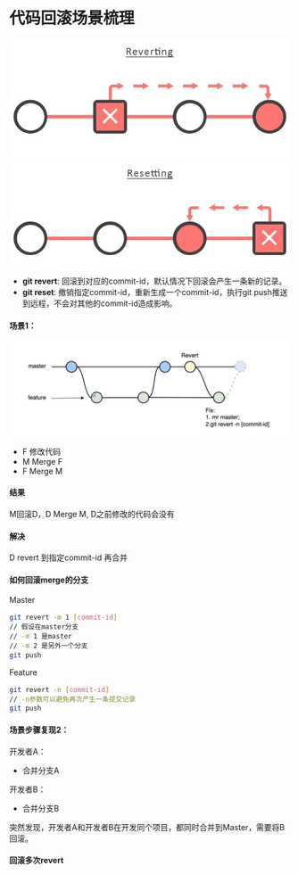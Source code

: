 # 代码回滚场景梳理

![imgage](image/git01.jpg)

- **git revert**: 回滚到对应的commit-id，默认情况下回滚会产生一条新的记录。
- **git reset**: 撤销指定commit-id，重新生成一个commit-id，执行git push推送到远程，不会对其他的commit-id造成影响。



#### 场景1：

![imgage](image/git02.jpg)

- F 修改代码
- M Merge F
- F Merge M

#### 结果
 M回滚D，D Merge M, D之前修改的代码会没有
 
#### 解决

D revert 到指定commit-id 再合并

#### 如何回滚merge的分支

Master

```bash
git revert -m 1 [commit-id]
// 假设在master分支
// -m 1 是master
// -m 2 是另外一个分支
git push
```

Feature

```bash
git revert -n [commit-id]
// -n参数可以避免再次产生一条提交记录
git push
```

#### 场景步骤复现2：

开发者A：
- 合并分支A

开发者B：
- 合并分支B

突然发现，开发者A和开发者B在开发同个项目，都同时合并到Master，需要将B回滚。

#### 回滚多次revert


